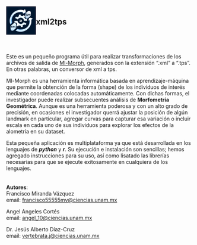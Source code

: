 
<br> <img src="images\xml2tps-logo.png" align="left" width="80">

## **xml2tps**

## <br>

Este es un pequeño programa útil para realizar transformaciones de los
archivos de salida de [Ml-Morph](https://github.com/agporto/ml-morph),
generados con la extensión “.xml” a “.tps”. En otras palabras, un
conversor de xml a tps.

Ml-Morph es una herramienta informática basada en aprendizaje-máquina
que permite la obtención de la forma (shape) de los individuos de
interés mediante coordenadas colocadas automáticamente. Con dichas
formas, el investigador puede realizar subsecuentes análisis de
**Morfometría Geométrica**. Aunque es una herramienta poderosa y con un
alto grado de precisión, en ocasiones el investigador querrá ajustar la
posición de algún landmark en particular, agregar curvas para capturar
esa variación o incluir escala en cada uno de sus individuos para
explorar los efectos de la alometría en su dataset.

Esta pequeña aplicación es multiplataforma ya que está desarrollada en
los lenguajes de ***python*** y ***r***. Su ejecución e instalación son
sencillas; hemos agregado instrucciones para su uso, así como lisatado
las librerías necesarias para que se ejecute exitosamente en cualquiera
de los lenguajes. <br> <br> <br> **Autores**:  
Francisco Miranda Vázquez  
email: <francisco55555mv@ciencias.unam.mx>

Angel Angeles Cortés  
email: <angel_10@ciencias.unam.mx>

Dr. Jesús Alberto Díaz-Cruz  
email: <vertebrata.j@ciencias.unam.mx>
